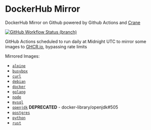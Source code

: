 # DockerHub Mirror
DockerHub Mirror on Github powered by Github Actions and [Crane](https://github.com/google/go-containerregistry/tree/main/cmd/crane)

[![GitHub Workflow Status (branch)][github-actions-badge]][github-actions-link]

GitHub Actions scheduled to run daily at Midnight UTC to mirror some images to [GHCR.io](https://ghcr.io), bypassing rate limits

Mirrored Images:
* [`alpine`](https://ghcr.io/eic/alpine)
* [`busybox`](https://ghcr.io/eic/busybox)
* [`curl`](https://ghcr.io/eic/curl)
* [`debian`](https://ghcr.io/eic/debian)
* [`docker`](https://ghcr.io/eic/docker)
* [`golang`](https://ghcr.io/eic/golang)
* [`node`](https://ghcr.io/eic/node)
* [`mysql`](https://ghcr.io/eic/mysql)
* [`openjdk`](https://ghcr.io/eic/openjdk) **DEPRECATED** - docker-library/openjdk#505
* [`postgres`](https://ghcr.io/eic/postgres)
* [`python`](https://ghcr.io/eic/python)
* [`rust`](https://ghcr.io/eic/rust)

[github-actions-badge]: https://img.shields.io/github/actions/workflow/status/eic/dockerhub-mirror/mirror.yml?branch=master "Github Workflow Status (master)"
[github-actions-link]: https://github.com/eic/dockerhub-mirror/actions?query=workflow%3AMirror%20Dockerhub
